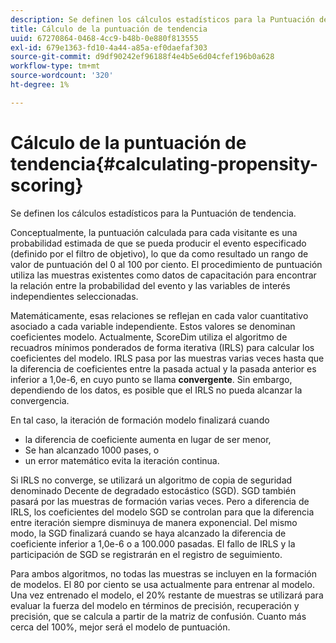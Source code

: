 ```yaml
---
description: Se definen los cálculos estadísticos para la Puntuación de tendencia.
title: Cálculo de la puntuación de tendencia
uuid: 67270864-0468-4cc9-b48b-0e880f813555
exl-id: 679e1363-fd10-4a44-a85a-ef0daefaf303
source-git-commit: d9df90242ef96188f4e4b5e6d04cfef196b0a628
workflow-type: tm+mt
source-wordcount: '320'
ht-degree: 1%

---
```


# Cálculo de la puntuación de tendencia{#calculating-propensity-scoring}

Se definen los cálculos estadísticos para la Puntuación de tendencia.

Conceptualmente, la puntuación calculada para cada visitante es una probabilidad estimada de que se pueda producir el evento especificado (definido por el filtro de objetivo), lo que da como resultado un rango de valor de puntuación del 0 al 100 por ciento. El procedimiento de puntuación utiliza las muestras existentes como datos de capacitación para encontrar la relación entre la probabilidad del evento y las variables de interés independientes seleccionadas.

Matemáticamente, esas relaciones se reflejan en cada valor cuantitativo asociado a cada variable independiente. Estos valores se denominan coeficientes modelo. Actualmente, ScoreDim utiliza el algoritmo de recuadros mínimos ponderados de forma iterativa (IRLS) para calcular los coeficientes del modelo. IRLS pasa por las muestras varias veces hasta que la diferencia de coeficientes entre la pasada actual y la pasada anterior es inferior a 1,0e-6, en cuyo punto se llama **convergente**. Sin embargo, dependiendo de los datos, es posible que el IRLS no pueda alcanzar la convergencia.

En tal caso, la iteración de formación modelo finalizará cuando

* la diferencia de coeficiente aumenta en lugar de ser menor,
* Se han alcanzado 1000 pases, o
* un error matemático evita la iteración continua.

Si IRLS no converge, se utilizará un algoritmo de copia de seguridad denominado Decente de degradado estocástico (SGD). SGD también pasará por las muestras de formación varias veces. Pero a diferencia de IRLS, los coeficientes del modelo SGD se controlan para que la diferencia entre iteración siempre disminuya de manera exponencial. Del mismo modo, la SGD finalizará cuando se haya alcanzado la diferencia de coeficiente inferior a 1,0e-6 o a 100.000 pasadas. El fallo de IRLS y la participación de SGD se registrarán en el registro de seguimiento.

Para ambos algoritmos, no todas las muestras se incluyen en la formación de modelos. El 80 por ciento se usa actualmente para entrenar al modelo. Una vez entrenado el modelo, el 20% restante de muestras se utilizará para evaluar la fuerza del modelo en términos de precisión, recuperación y precisión, que se calcula a partir de la matriz de confusión. Cuanto más cerca del 100%, mejor será el modelo de puntuación.
